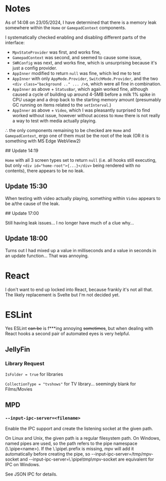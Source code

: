 # Notes

As of 14:08 on 23/05/2024, I have determined that there is a memory leak somewhere within the `Home` or `GamepadContext` components.

I systematically checked enabling and disabling different parts of the interface:

 - `MpvStateProvider` was first, and works fine,
 - `GamepadContext` was second, and seemed to cause some issue,
 - `SWRConfig` was next, and works fine, which is unsurprising because it's just a config provider.
 - `AppInner` modified to return `null` was fine, which led me to test
 - `AppInner` with only `AppMode.Provider`, `SwitchMode.Provider`, and the two `<div class="background .." ... />`s, which were all fine in combination.
 - `AppInner` as above + `StatusBar`, which again worked fine, although caused a cycle of building up around 4-5MB before a milk 1% spike in CPU usage and a drop back to the starting memory amount (presumably GC running on items related to the `setInterval`.)
 - `AppInner` as above + `Video`, which I was pleasantly surprised to find worked without issue, however without access to `Home` there is not really a way to test with media actually playing.

∴ the only components remaining to be checked are `Home` and `GamepadContext`, ergo one of them must be the root of the leak (OR it is something with MS Edge WebView2)

## Update 14:19

`Home` with all 3 screen types set to return `null` (i.e. all hooks still executing, but only `<div id="home-root">{...}</div>` being rendered with no contents), there appears to be no leak.

## Update 15:30

When testing with video actually playing, something within `Video` appears to be a/the cause of the leak.

## Update 17:00

Still having leak issues... I no longer have much of a clue why...

## Update 18:00

Turns out I had mixed up a value in milliseconds and a value in seconds in an update function... That was annoying.

# React

I don't want to end up locked into React, because frankly it's not all that. The likely replacement is Svelte but I'm not decided yet.

# ESLint

Yes ESLint ~~can be~~ is f***ing annoying ~~sometimes~~, but when dealing with React hooks a second pair of automated eyes is very helpful.

## JellyFin

### Library Request

`IsFolder = true` for libraries

`CollectionType = "tvshows"` for TV library... seemingly blank for Films/Movies

## MPD

### `--input-ipc-server=<filename>`

Enable the IPC support and create the listening socket at the given path.

On Linux and Unix, the given path is a regular filesystem path. On Windows, named pipes are used, so the path refers to the pipe namespace (\\.\pipe\<name>). If the \\.\pipe\ prefix is missing, mpv will add it automatically before creating the pipe, so --input-ipc-server=/tmp/mpv-socket and --input-ipc-server=\\.\pipe\tmp\mpv-socket are equivalent for IPC on Windows.

See JSON IPC for details.
